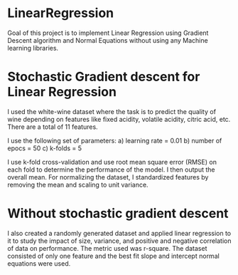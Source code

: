 # LinearRegression
Goal of this project is to implement Linear Regression using Gradient Descent algorithm and Normal Equations without using any Machine learning libraries.

# Stochastic Gradient descent for Linear Regression

I used the white-wine dataset where the task is to predict the quality of wine depending on features like fixed acidity, volatile acidity, citric acid, etc. There are a total of 11 features.

I use the following set of parameters:
a) learning rate = 0.01
b) number of epocs = 50
c) k-folds = 5

I use k-fold cross-validation and use root mean square error (RMSE) on each fold to determine the performance of the model. I then output the overall mean. For normalizing the dataset, I standardized features by removing the mean and scaling to unit variance.

# Without stochastic gradient descent

I also created a randomly generated dataset and applied linear regression to it to study the impact of size, variance, and positive and negative correlation of data on performance. The metric used was r-square. The dataset consisted of only one feature and the best fit slope and intercept normal equations were used. 
